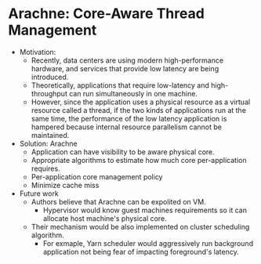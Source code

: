 # Arachne: Core-Aware Thread Management

* Motivation:
  * Recently, data centers are using  modern high-performance hardware, and services that provide low latency are being introduced.
  *  Theoretically, applications that require low-latency and high-throughput can run simultaneously in one machine.
  * However, since the application uses a physical resource as a virtual resource called a thread, if the two kinds of applications run at the same time, the performance of the low latency application is hampered because internal resource parallelism cannot be maintained.
* Solution: Arachne
  * Application can have visibility to be aware physical core.
  * Appropriate algorithms to estimate how much core per-application requires.
  * Per-application core management policy
  * Minimize cache miss
* Future work
  * Authors believe that Arachne can be expolited on VM. 
    * Hypervisor would know guest machines requirements so it can allocate host machine's physical core.
  * Their mechanism would be also implemented on cluster scheduling algorithm.
    * For exmaple, Yarn scheduler would aggressively run background application not being fear of impacting foreground's latency.
